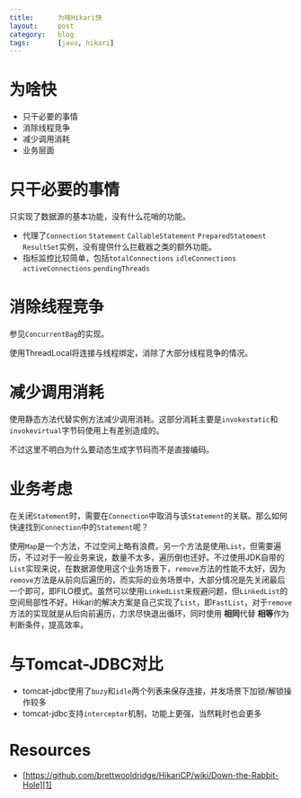 ```yaml
---
title:      为啥Hikari快
layout:     post
category:   blog
tags:       [java, hikari]
---
```


# 为啥快

* 只干必要的事情
* 消除线程竞争
* 减少调用消耗
* 业务层面

# 只干必要的事情

只实现了数据源的基本功能，没有什么花哨的功能。

* 代理了`Connection` `Statement` `CallableStatement` `PreparedStatement` `ResultSet`实例，没有提供什么拦截器之类的额外功能。
* 指标监控比较简单，包括`totalConnections` `idleConnections` `activeConnections` `pendingThreads`

# 消除线程竞争

参见`ConcurrentBag`的实现。

使用ThreadLocal将连接与线程绑定，消除了大部分线程竞争的情况。

# 减少调用消耗

使用静态方法代替实例方法减少调用消耗。这部分消耗主要是`invokestatic`和`invokevirtual`字节码使用上有差别造成的。

不过这里不明白为什么要动态生成字节码而不是直接编码。

# 业务考虑

在关闭`Statement`时，需要在`Connection`中取消与该`Statement`的关联。那么如何快速找到`Connection`中的`Statement`呢？

使用`Map`是一个方法，不过空间上略有浪费。另一个方法是使用`List`，但需要遍历，不过对于一般业务来说，数量不太多，遍历倒也还好。不过使用JDK自带的`List`实现来说，在数据源使用这个业务场景下，`remove`方法的性能不太好，因为`remove`方法是从前向后遍历的，而实际的业务场景中，大部分情况是先关闭最后一个即可，即FILO模式。虽然可以使用`LinkedList`来规避问题，但`LinkedList`的空间局部性不好。Hikari的解决方案是自己实现了`List`，即`FastList`，对于`remove`方法的实现就是从后向前遍历，力求尽快退出循环，同时使用 **相同**代替 **相等**作为判断条件，提高效率。

# 与Tomcat-JDBC对比

* tomcat-jdbc使用了`buzy`和`idle`两个列表来保存连接，并发场景下加锁/解锁操作较多
* tomcat-jdbc支持`interceptor`机制，功能上更强，当然耗时也会更多

# Resources

* [https://github.com/brettwooldridge/HikariCP/wiki/Down-the-Rabbit-Hole][1]

[1]:    https://github.com/brettwooldridge/HikariCP/wiki/Down-the-Rabbit-Hole